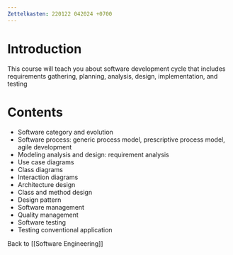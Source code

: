 ```yaml
---
Zettelkasten: 220122 042024 +0700
---
```

# Introduction
This course will teach you about software development cycle that includes requirements gathering, planning, analysis, design, implementation, and testing

# Contents
* Software category and evolution
* Software process: generic process model, prescriptive process model, agile development
* Modeling analysis and design: requirement analysis
* Use case diagrams
* Class diagrams
* Interaction diagrams
* Architecture design
* Class and method design
* Design pattern
* Software management
* Quality management
* Software testing
* Testing conventional application

Back to [[Software Engineering]]
